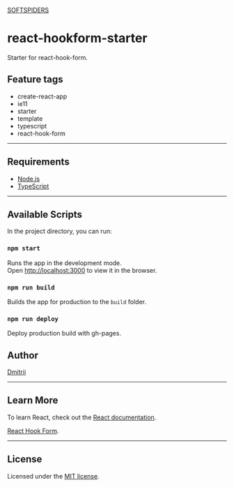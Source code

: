 [SOFTSPIDERS](https://github.com/softspiders/softspiders)

# react-hookform-starter

Starter for react-hook-form.

## Feature tags

- create-react-app
- ie11
- starter
- template
- typescript
- react-hook-form

---

## Requirements

- [Node.js](https://nodejs.org/en/download/package-manager/)
- [TypeScript](https://www.typescriptlang.org/)

---

## Available Scripts

In the project directory, you can run:

### `npm start`

Runs the app in the development mode.<br />
Open [http://localhost:3000](http://localhost:3000) to view it in the browser.

### `npm run build`

Builds the app for production to the `build` folder.<br />

### `npm run deploy`

Deploy production build with gh-pages.

## Author

[Dmitrii](https://github.com/dmitrii92)

---

## Learn More

To learn React, check out the [React documentation](https://reactjs.org/).

[React Hook Form](https://react-hook-form.com/).

---

## License

Licensed under the [MIT license](./LICENSE).
